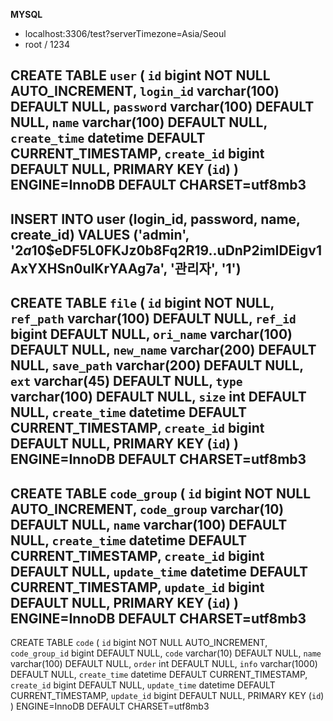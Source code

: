 **MYSQL**

* localhost:3306/test?serverTimezone=Asia/Seoul
* root / 1234

CREATE TABLE `user` (
`id` bigint NOT NULL AUTO_INCREMENT,
`login_id` varchar(100) DEFAULT NULL,
`password` varchar(100) DEFAULT NULL,
`name` varchar(100) DEFAULT NULL,
`create_time` datetime DEFAULT CURRENT_TIMESTAMP,
`create_id` bigint DEFAULT NULL,
PRIMARY KEY (`id`)
) ENGINE=InnoDB DEFAULT CHARSET=utf8mb3
---
INSERT INTO user (login_id, password, name, create_id)
VALUES ('admin', '$2a$10$eDF5L0FKJz0b8Fq2R19..uDnP2imIDEigv1AxYXHSn0uIKrYAAg7a', '관리자', '1')
---
CREATE TABLE `file` (
`id` bigint NOT NULL,
`ref_path` varchar(100) DEFAULT NULL,
`ref_id` bigint DEFAULT NULL,
`ori_name` varchar(100) DEFAULT NULL,
`new_name` varchar(200) DEFAULT NULL,
`save_path` varchar(200) DEFAULT NULL,
`ext` varchar(45) DEFAULT NULL,
`type` varchar(100) DEFAULT NULL,
`size` int DEFAULT NULL,
`create_time` datetime DEFAULT CURRENT_TIMESTAMP,
`create_id` bigint DEFAULT NULL,
PRIMARY KEY (`id`)
) ENGINE=InnoDB DEFAULT CHARSET=utf8mb3
---
CREATE TABLE `code_group` (
`id` bigint NOT NULL AUTO_INCREMENT,
`code_group` varchar(10) DEFAULT NULL,
`name` varchar(100) DEFAULT NULL,
`create_time` datetime DEFAULT CURRENT_TIMESTAMP,
`create_id` bigint DEFAULT NULL,
`update_time` datetime DEFAULT CURRENT_TIMESTAMP,
`update_id` bigint DEFAULT NULL,
PRIMARY KEY (`id`)
) ENGINE=InnoDB DEFAULT CHARSET=utf8mb3
---
CREATE TABLE `code` (
`id` bigint NOT NULL AUTO_INCREMENT,
`code_group_id` bigint DEFAULT NULL,
`code` varchar(10) DEFAULT NULL,
`name` varchar(100) DEFAULT NULL,
`order` int DEFAULT NULL,
`info` varchar(1000) DEFAULT NULL,
`create_time` datetime DEFAULT CURRENT_TIMESTAMP,
`create_id` bigint DEFAULT NULL,
`update_time` datetime DEFAULT CURRENT_TIMESTAMP,
`update_id` bigint DEFAULT NULL,
PRIMARY KEY (`id`)
) ENGINE=InnoDB DEFAULT CHARSET=utf8mb3